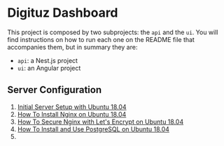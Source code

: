 # Digituz Dashboard

This project is composed by two subprojects: the `api` and the `ui`. You will find instructions on how to run each one on the README file that accompanies them, but in summary they are:

- `api`: a Nest.js project
- `ui`: an Angular project

## Server Configuration

1. [Initial Server Setup with Ubuntu 18.04](https://www.digitalocean.com/community/tutorials/initial-server-setup-with-ubuntu-18-04)
2. [How To Install Nginx on Ubuntu 18.04](https://www.digitalocean.com/community/tutorials/how-to-install-nginx-on-ubuntu-18-04)
3. [How To Secure Nginx with Let's Encrypt on Ubuntu 18.04](https://www.digitalocean.com/community/tutorials/how-to-secure-nginx-with-let-s-encrypt-on-ubuntu-18-04)
4. [How To Install and Use PostgreSQL on Ubuntu 18.04](https://www.digitalocean.com/community/tutorials/how-to-install-and-use-postgresql-on-ubuntu-18-04)
5. 